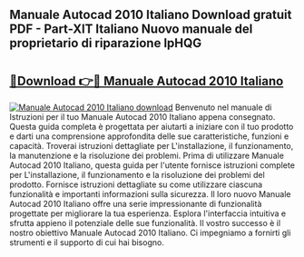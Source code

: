 ## Manuale Autocad 2010 Italiano Download gratuit PDF - Part-XlT Italiano Nuovo manuale del proprietario di riparazione lpHQG

# <h2><a href="http://dfbtxp.blite.top/?on=Manuale+Autocad+2010+Italiano">🔗Download 👉🔴 Manuale Autocad 2010 Italiano</a></h2>

[![Manuale Autocad 2010 Italiano download](https://i.imgur.com/lujVjoI.png)](http://dfbtxp.blite.top/?on=Manuale+Autocad+2010+Italiano)
Benvenuto nel manuale di Istruzioni per il tuo Manuale Autocad 2010 Italiano appena consegnato. Questa guida completa è progettata per aiutarti a iniziare con il tuo prodotto e darti una comprensione approfondita delle sue caratteristiche, funzioni e capacità. Troverai istruzioni dettagliate per L'installazione, il funzionamento, la manutenzione e la risoluzione dei problemi. Prima di utilizzare Manuale Autocad 2010 Italiano, questa guida per l'utente fornisce istruzioni complete per L'installazione, il funzionamento e la risoluzione dei problemi del prodotto. Fornisce istruzioni dettagliate su come utilizzare ciascuna funzionalità e importanti informazioni sulla sicurezza. Il loro nuovo Manuale Autocad 2010 Italiano offre una serie impressionante di funzionalità progettate per migliorare la tua esperienza. Esplora l'interfaccia intuitiva e sfrutta appieno il potenziale delle sue funzionalità. Il vostro successo è il nostro obiettivo Manuale Autocad 2010 Italiano. Ci impegniamo a fornirti gli strumenti e il supporto di cui hai bisogno.
